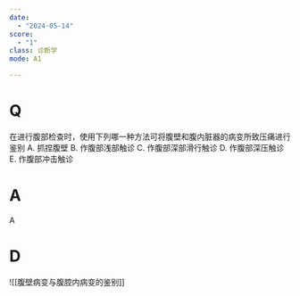 ```yaml
---
date:
  - "2024-05-14"
score:
  - "1"
class: 诊断学
mode: A1

---
```

# Q
在进行腹部检查时，使用下列哪一种方法可将腹壁和腹内脏器的病变所致压痛进行鉴别
A. 抓捏腹壁 
B. 作腹部浅部触诊 
C. 作腹部深部滑行触诊
D. 作腹部深压触诊 
E. 作腹部冲击触诊

# A

A


# D
![[腹壁病变与腹腔内病变的鉴别]]

